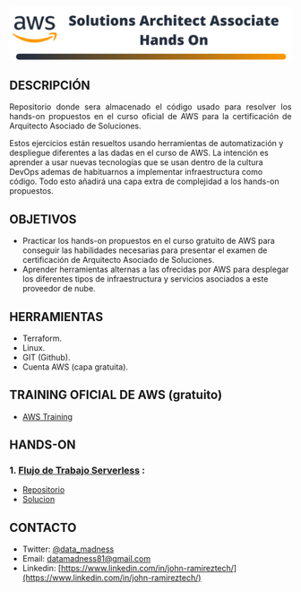 ![head-image](images/banner.png)
## DESCRIPCIÓN
<p style="text-align:justify">
Repositorio donde sera almacenado el código usado para resolver los hands-on propuestos en el curso oficial de AWS para la certificación de Arquitecto Asociado de Soluciones.

Estos ejercicios están resueltos usando herramientas de automatización y despliegue diferentes a las dadas en el curso de AWS. La intención es aprender a usar nuevas tecnologías que se usan dentro de la cultura DevOps ademas de habituarnos a implementar infraestructura como código. Todo esto añadirá una capa extra de complejidad a los hands-on propuestos. 
</p>

## OBJETIVOS
* Practicar los hands-on propuestos en el curso gratuito de AWS para conseguir las habilidades necesarias para presentar el examen de certificación de Arquitecto Asociado de Soluciones.
* Aprender herramientas alternas a las ofrecidas por AWS para desplegar los diferentes tipos de infraestructura y servicios asociados a este proveedor de nube.

## HERRAMIENTAS
* Terraform.
* Linux.
* GIT (Github).
* Cuenta AWS (capa gratuita).

## TRAINING OFICIAL DE AWS (gratuito)
* [AWS Training](https://www.aws.training/)

## HANDS-ON
### <b>1.   [Flujo de Trabajo Serverless](https://aws.amazon.com/es/getting-started/hands-on/create-a-serverless-workflow-step-functions-lambda/?nc1=h_ls) :</b>
* [Repositorio](https://github.com/DatamadnessDevOps/aws-solutions-architect-associate-labs-/tree/main/serveless_basic_workflow)
* [Solucion](https://www.linkedin.com/pulse/solutions-arch-associate-hands-on-john-ramirez/?trackingId=7SXuWoa0LokVUWC2Rv2yKQ%3D%3D)

## CONTACTO
* Twitter: [@data_madness](https://twitter.com/data_madness)
* Email: datamadness81@gmail.com
* Linkedin: [https://www.linkedin.com/in/john-ramireztech/](https://www.linkedin.com/in/john-ramireztech/)